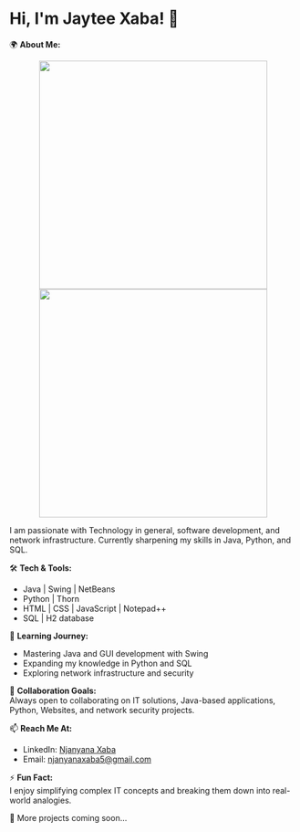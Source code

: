 # Hi, I'm Jaytee Xaba! 👋  
🌍 **About Me:** 
<p align="center">
<img src="https://github.com/NjanyanaJayteeXaba/NjanyanaJayteeXaba/blob/main/5223113-hd_3840_2160_30fps-ezgif.com-video-to-gif-converter.gif" width="400" height="400">
<img src="https://github.com/user-attachments/assets/0e5e0bab-c5ce-4b8b-9378-3b11c2882aa8" width="400" height="400">
</p>
 
I am passionate with Technology in general, software development, and network infrastructure. Currently sharpening my skills in Java, Python, and SQL.  

🛠️ **Tech & Tools:**  
- Java | Swing | NetBeans  
- Python | Thorn
- HTML | CSS | JavaScript | Notepad++
- SQL | H2 database

🌱 **Learning Journey:**  
- Mastering Java and GUI development with Swing  
- Expanding my knowledge in Python and SQL  
- Exploring network infrastructure and security  

👯 **Collaboration Goals:**  
Always open to collaborating on IT solutions, Java-based applications, Python, Websites, and network security projects.  

📫 **Reach Me At:**  
- LinkedIn: [Njanyana Xaba](https://za.linkedin.com/in/njanyana-xaba-8b6b69296)  
- Email: [njanyanaxaba5@gmail.com](mailto:njanyanaxaba5@gmail.com)  

⚡ **Fun Fact:**  
I enjoy simplifying complex IT concepts and breaking them down into real-world analogies.  

🚀 More projects coming soon...  

<!---
NjanyanaJayteeXaba/NjanyanaJayteeXaba is a ✨ special ✨ repository because its `README.md` (this file) appears on your GitHub profile.
You can click the Preview link to take a look at your changes.
--->

